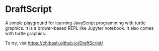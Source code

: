 # DraftScript
A simple playground for learning JavaScript programming with turtle graphics.
It is a brower-based REPL like Jupyter notebook.
It also comes with turtle graphics.

To try, vist https://chibash.github.io/DraftScript/
